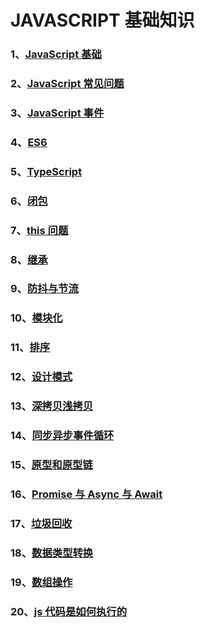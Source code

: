 # JAVASCRIPT 基础知识

### 1、[JavaScript 基础](/JAVASCRIPT/JavaScript基础)

### 2、[JavaScript 常见问题](/JAVASCRIPT/JavaScript常见问题)

### 3、[JavaScript 事件](/JAVASCRIPT/JavaScript事件)

### 4、[ES6](/JAVASCRIPT/ES6)

### 5、[TypeScript](/JAVASCRIPT/TypeScript)

### 6、[闭包](/JAVASCRIPT/闭包)

### 7、[this 问题](/JAVASCRIPT/this问题)

### 8、[继承](/JAVASCRIPT/继承)

### 9、[防抖与节流](/JAVASCRIPT/防抖与节流)

### 10、[模块化](/JAVASCRIPT/模块化)

### 11、[排序](/JAVASCRIPT/排序)

### 12、[设计模式](/JAVASCRIPT/设计模式)

### 13、[深拷贝浅拷贝](/JAVASCRIPT/深拷贝浅拷贝)

### 14、[同步异步事件循环](/JAVASCRIPT/同步异步事件循环)

### 15、[原型和原型链](/JAVASCRIPT/原型和原型链)

### 16、[Promise 与 Async 与 Await](/JAVASCRIPT/Promise与Async与Await)

### 17、[垃圾回收](/JAVASCRIPT/垃圾回收)

### 18、[数据类型转换](/JAVASCRIPT/数据类型转换)

### 19、[数组操作](/JAVASCRIPT/数组操作)

### 20、[js 代码是如何执行的](/JAVASCRIPT/js代码是如何执行的)
